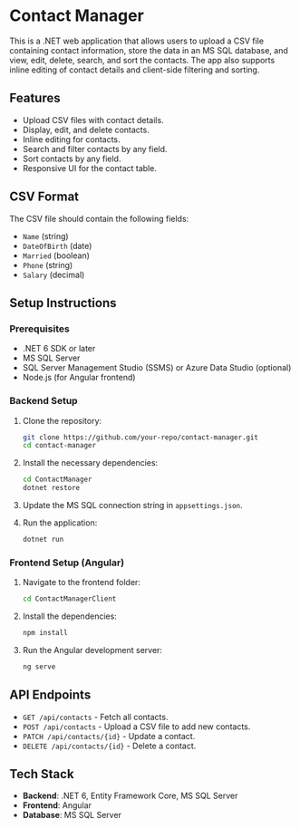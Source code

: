 # Contact Manager

This is a .NET web application that allows users to upload a CSV file containing contact information, store the data in an MS SQL database, and view, edit, delete, search, and sort the contacts. The app also supports inline editing of contact details and client-side filtering and sorting.

## Features

- Upload CSV files with contact details.
- Display, edit, and delete contacts.
- Inline editing for contacts.
- Search and filter contacts by any field.
- Sort contacts by any field.
- Responsive UI for the contact table.

## CSV Format

The CSV file should contain the following fields:
- `Name` (string)
- `DateOfBirth` (date)
- `Married` (boolean)
- `Phone` (string)
- `Salary` (decimal)

## Setup Instructions

### Prerequisites

- .NET 6 SDK or later
- MS SQL Server
- SQL Server Management Studio (SSMS) or Azure Data Studio (optional)
- Node.js (for Angular frontend)

### Backend Setup

1. Clone the repository:
    ```bash
    git clone https://github.com/your-repo/contact-manager.git
    cd contact-manager
    ```

2. Install the necessary dependencies:
    ```bash
    cd ContactManager
    dotnet restore
    ```

3. Update the MS SQL connection string in `appsettings.json`.

4. Run the application:
    ```bash
    dotnet run
    ```

### Frontend Setup (Angular)

1. Navigate to the frontend folder:
    ```bash
    cd ContactManagerClient
    ```

2. Install the dependencies:
    ```bash
    npm install
    ```

3. Run the Angular development server:
    ```bash
    ng serve
    ```

## API Endpoints

- `GET /api/contacts` - Fetch all contacts.
- `POST /api/contacts` - Upload a CSV file to add new contacts.
- `PATCH /api/contacts/{id}` - Update a contact.
- `DELETE /api/contacts/{id}` - Delete a contact.

## Tech Stack

- **Backend**: .NET 6, Entity Framework Core, MS SQL Server
- **Frontend**: Angular
- **Database**: MS SQL Server
